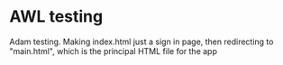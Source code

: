 # AWL testing
Adam testing. Making index.html just a sign in page, then redirecting to "main.html", which is the principal HTML file for the app
